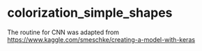 # colorization_simple_shapes

The routine for CNN was adapted from https://www.kaggle.com/smeschke/creating-a-model-with-keras
